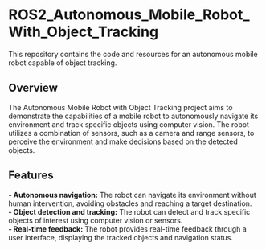 # ROS2_Autonomous_Mobile_Robot_With_Object_Tracking


This repository contains the code and resources for an autonomous mobile robot capable of object tracking.

## Overview

The Autonomous Mobile Robot with Object Tracking project aims to demonstrate the capabilities of a mobile robot to autonomously navigate its environment and track specific objects using computer vision. The robot utilizes a combination of sensors, such as a camera and range sensors, to perceive the environment and make decisions based on the detected objects.

## Features

**- Autonomous navigation:** The robot can navigate its environment without human intervention, avoiding obstacles and reaching a target destination.  
**- Object detection and tracking:** The robot can detect and track specific objects of interest using computer vision or sensors.  
**- Real-time feedback:** The robot provides real-time feedback through a user interface, displaying the tracked objects and navigation status.  
